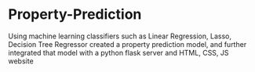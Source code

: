 # Property-Prediction
Using machine learning classifiers such as Linear Regression, Lasso, Decision Tree Regressor created a property prediction model, and further integrated that model with a python flask server and HTML, CSS, JS website
